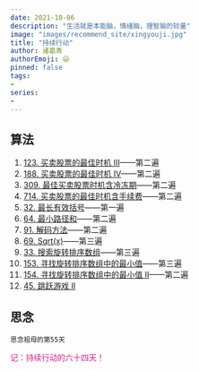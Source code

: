```yaml
---
date: 2021-10-06
description: "生活就是本能脑，情绪脑，理智脑的较量"
image: "images/recommend_site/xingyouji.jpg"
title: "持续行动"
author: 诸葛青
authorEmoji: 😃
pinned: false
tags:
- 
series:
-
---
```


## 算法
1. [123. 买卖股票的最佳时机 III](https://leetcode-cn.com/problems/best-time-to-buy-and-sell-stock-iii/)——第二遍
2. [188. 买卖股票的最佳时机 IV](https://leetcode-cn.com/problems/best-time-to-buy-and-sell-stock-iv/)——第二遍
3. [309. 最佳买卖股票时机含冷冻期](https://leetcode-cn.com/problems/best-time-to-buy-and-sell-stock-with-cooldown/)——第二遍
4. [714. 买卖股票的最佳时机含手续费](https://leetcode-cn.com/problems/best-time-to-buy-and-sell-stock-with-transaction-fee/)——第二遍
5. [32. 最长有效括号](https://leetcode-cn.com/problems/longest-valid-parentheses/)——第一遍
6. [64. 最小路径和](https://leetcode-cn.com/problems/minimum-path-sum/)——第二遍
7. [91. 解码方法](https://leetcode-cn.com/problems/decode-ways/)——第二遍
8. [69. Sqrt(x)](https://leetcode-cn.com/problems/sqrtx/)——第三遍
9. [33. 搜索旋转排序数组](https://leetcode-cn.com/problems/search-in-rotated-sorted-array/)——第三遍
10. [153. 寻找旋转排序数组中的最小值](https://leetcode-cn.com/problems/find-minimum-in-rotated-sorted-array/)——第三遍
11. [154. 寻找旋转排序数组中的最小值 II](https://leetcode-cn.com/problems/find-minimum-in-rotated-sorted-array-ii/)——第二遍
12. [45. 跳跃游戏 II](https://leetcode-cn.com/problems/jump-game-ii/)


## 思念
``思念祖母的第55天``


<font color=VioletRed>记：持续行动的六十四天！</font>